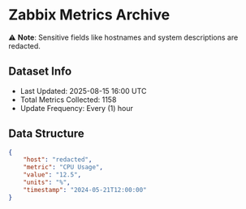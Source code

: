 # Zabbix Metrics Archive

⚠️ **Note**: Sensitive fields like hostnames and system descriptions are redacted.

## Dataset Info
- Last Updated: 2025-08-15 16:00 UTC
- Total Metrics Collected: 1158
- Update Frequency: Every (1) hour

## Data Structure
```json
{
    "host": "redacted",
    "metric": "CPU Usage",
    "value": "12.5",
    "units": "%",
    "timestamp": "2024-05-21T12:00:00"
}
```
